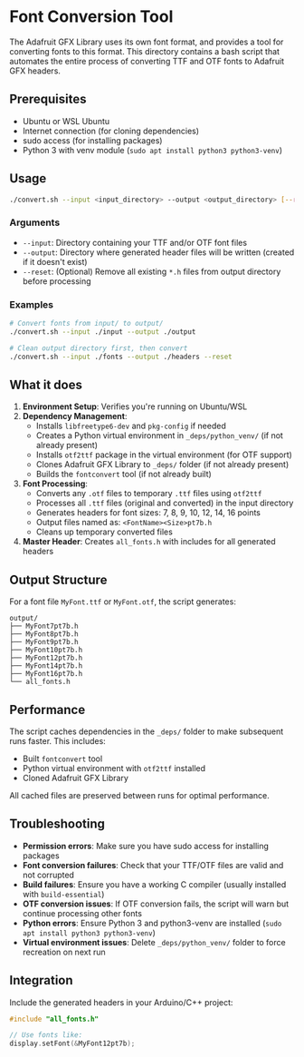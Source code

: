 # Font Conversion Tool

The Adafruit GFX Library uses its own font format, and provides a tool for converting fonts to this format. This directory contains a bash script that automates the entire process of converting TTF and OTF fonts to Adafruit GFX headers.

## Prerequisites

- Ubuntu or WSL Ubuntu
- Internet connection (for cloning dependencies)
- sudo access (for installing packages)
- Python 3 with venv module (`sudo apt install python3 python3-venv`)

## Usage

```bash
./convert.sh --input <input_directory> --output <output_directory> [--reset]
```

### Arguments

- `--input`: Directory containing your TTF and/or OTF font files
- `--output`: Directory where generated header files will be written (created if it doesn't exist)
- `--reset`: (Optional) Remove all existing `*.h` files from output directory before processing

### Examples

```bash
# Convert fonts from input/ to output/
./convert.sh --input ./input --output ./output

# Clean output directory first, then convert
./convert.sh --input ./fonts --output ./headers --reset
```

## What it does

1. **Environment Setup**: Verifies you're running on Ubuntu/WSL
2. **Dependency Management**: 
   - Installs `libfreetype6-dev` and `pkg-config` if needed
   - Creates a Python virtual environment in `_deps/python_venv/` (if not already present)
   - Installs `otf2ttf` package in the virtual environment (for OTF support)
   - Clones Adafruit GFX Library to `_deps/` folder (if not already present)
   - Builds the `fontconvert` tool (if not already built)
3. **Font Processing**: 
   - Converts any `.otf` files to temporary `.ttf` files using `otf2ttf`
   - Processes all `.ttf` files (original and converted) in the input directory
   - Generates headers for font sizes: 7, 8, 9, 10, 12, 14, 16 points
   - Output files named as: `<FontName><Size>pt7b.h`
   - Cleans up temporary converted files
4. **Master Header**: Creates `all_fonts.h` with includes for all generated headers

## Output Structure

For a font file `MyFont.ttf` or `MyFont.otf`, the script generates:
```
output/
├── MyFont7pt7b.h
├── MyFont8pt7b.h
├── MyFont9pt7b.h
├── MyFont10pt7b.h
├── MyFont12pt7b.h
├── MyFont14pt7b.h
├── MyFont16pt7b.h
└── all_fonts.h
```

## Performance

The script caches dependencies in the `_deps/` folder to make subsequent runs faster. This includes:
- Built `fontconvert` tool
- Python virtual environment with `otf2ttf` installed
- Cloned Adafruit GFX Library

All cached files are preserved between runs for optimal performance.

## Troubleshooting

- **Permission errors**: Make sure you have sudo access for installing packages
- **Font conversion failures**: Check that your TTF/OTF files are valid and not corrupted
- **Build failures**: Ensure you have a working C compiler (usually installed with `build-essential`)
- **OTF conversion issues**: If OTF conversion fails, the script will warn but continue processing other fonts
- **Python errors**: Ensure Python 3 and python3-venv are installed (`sudo apt install python3 python3-venv`)
- **Virtual environment issues**: Delete `_deps/python_venv/` folder to force recreation on next run

## Integration

Include the generated headers in your Arduino/C++ project:

```cpp
#include "all_fonts.h"

// Use fonts like:
display.setFont(&MyFont12pt7b);
```
